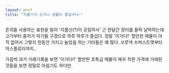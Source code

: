 ```yaml
---
layout: post
title: "지름기가 도지니 생활이 즐겁구나~"
---
```


흔히들 사용하는 표현을 빌어 '지름신(?)이 강림하사' 근 한달간 장터를 들락 날락하는데 고가부터 중저가 악기들 구경으로 하루 하루가 즐겁다. 정말 '이거다!' 할만한 매물이 아직 없어서 그렇지 한동안 가지고 놀았음 하는 기타들은 꽤 많다. 쓰루넥 수퍼스트랫부터 익스플로러까지..

가끔씩 과거 거래기록을 보면 '이거다!!' 할만한 초특급 매물이 매우 착한 가격에 거래된 것들을 보면 정말로 아쉽기도 하다만.



